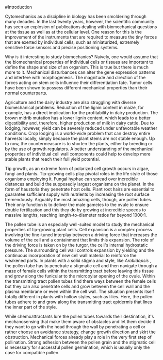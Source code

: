 #Introduction

Cytomechanics as a discipline in biology has been smoldering through many decades. In the last twenty years, however, the scientific community has seen an explosion of publications dealing with biomechanical questions at the tissue as well as at the cellular level. One reason for this is the improvement of the instruments that are required to measure the tiny forces that are exerted by individual cells, such as miniaturized, extremely sensitive force sensors and precise positioning systems.

Why is it interesting to study biomechanics? Naively, one would assume that the biomechanical properties of individual cells or tissues are important to define the shape and size of an organism. This is true but there is much more to it. Mechanical disturbances can alter the gene expression patterns and interfere with morphogenesis. The magnitude and direction of the forces acting on stem cells influence their differentiation fate. Tumor cells have been shown to possess different mechanical properties than their normal counterparts.

Agriculture and the dairy industry are also struggling with diverse biomechanical problems. Reduction of the lignin content in maize, for example, has a direct implication for the profitability in dairy production. The brown midrib mutation has a lower lignin content, which leads to a better digestibility and, therefore, higher production of milk in dairy cattle. Due to lodging, however, yield can be severely reduced under unfavorable weather conditions. Crop lodging is a world-wide problem that can  destroy entire harvests locally, simply because the plant stems are not stable enough. Up to now, the countermeasure is to shorten the plants, either by breeding or by the use of growth regulators. A better understanding of the mechanical properties of individual cell wall components could help to develop more stable plants that reach their full yield potential.

Tip growth, as an extreme form of polarized cell growth occurs in algae, fungi and plants. Tip-growing cells play pivotal roles in the life style of those organisms employing it. Fungal hyphae can spread over incredible distances and build the supposedly largest organisms on the planet. In the form of haustoria they penetrate host cells. Plant root hairs are essential to guarantee sufficient supply with nutrients by increasing the root surface tremendously. Arguably the most amazing cells, though, are pollen tubes. Their only function is to deliver the male gametes to the ovule to ensure double fertilization and this they do by growing at incredible speeds to massive lengths, reaching length-to-diameter ratios far beyond 1000:1.

The pollen tube is an especially well-suited model to study the mechanical properties of tip-growing plant cells. Cell expansion is a complex process involving the fine-tuned interplay between a driving force that increases the volume of the cell and a containment that limits this expansion. The role of the driving force is taken on by the turgor, the cell's internal hydrostatic pressure. The surrounding cell wall controls expansion by yielding and the continuous incorporation of new cell wall material to reinforce the weakened parts. In plants with a solid stigma and style, like *Arabidopsis* , the pollen tube has to penetrate a stigmatic cell and then navigate through a maze of female cells within the transmitting tract before leaving this tissue and grow along the funicular to the micropylar opening of the ovule. Within the transmitting tract pollen tubes find there ways between the female cells but they can also penetrate cells and grow between the cell wall and the plasma membrane or even within the cell wall. The situation presents itself totally different in plants with hollow styles, such as lilies. Here, the pollen tubes adhere to and grow along the transmitting tract epidermis that lines the inner part of the style. 

While chemoattractants lure the pollen tubes towards their destination, it's mechanosensing that make them aware of obstacles and let them decide if they want to go with the head through the wall by penetrating a cell or rather choose an avoidance strategy, change growth direction and skirt the obstruction. Mechanical forces already play a role in the very first step of pollination. Strong adhesion between the pollen grain and the stigmatic cell is necessary for successful pollen germination, which is usually only the case for compatible pollen. 